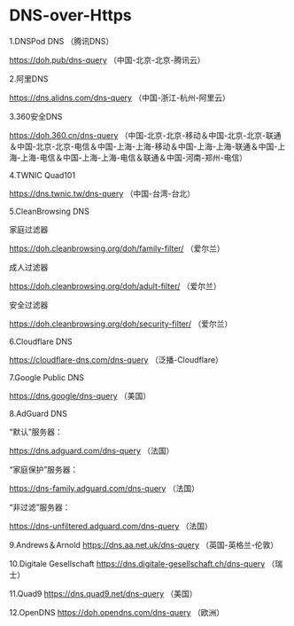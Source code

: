# DNS-over-Https




1.DNSPod DNS （腾讯DNS）

https://doh.pub/dns-query （中国-北京-北京-腾讯云）



2.阿里DNS

https://dns.alidns.com/dns-query （中国-浙江-杭州-阿里云）



3.360安全DNS

https://doh.360.cn/dns-query （中国-北京-北京-移动＆中国-北京-北京-联通＆中国-北京-北京-电信＆中国-上海-上海-移动＆中国-上海-上海-联通＆中国-上海-上海-电信＆中国-上海-上海-电信＆联通＆中国-河南-郑州-电信）



4.TWNIC Quad101

https://dns.twnic.tw/dns-query （中国-台湾-台北）



5.CleanBrowsing DNS

家庭过滤器

https://doh.cleanbrowsing.org/doh/family-filter/ （爱尔兰）

成人过滤器

https://doh.cleanbrowsing.org/doh/adult-filter/ （爱尔兰）

‎安全过滤器‎‎

https://doh.cleanbrowsing.org/doh/security-filter/ （爱尔兰）



6.Cloudflare DNS

https://cloudflare-dns.com/dns-query （泛播-Cloudflare）



7.Google Public DNS

https://dns.google/dns-query （美国）



8.AdGuard DNS

“默认”服务器：

https://dns.adguard.com/dns-query （法国）

“家庭保护”服务器：

https://dns-family.adguard.com/dns-query （法国）

“非过滤”服务器：

https://dns-unfiltered.adguard.com/dns-query （法国）



9.Andrews＆Arnold
https://dns.aa.net.uk/dns-query （英国-英格兰-伦敦）



10.Digitale Gesellschaft
https://dns.digitale-gesellschaft.ch/dns-query （瑞士）



11.Quad9
https://dns.quad9.net/dns-query （美国）



12.OpenDNS
https://doh.opendns.com/dns-query （欧洲）
